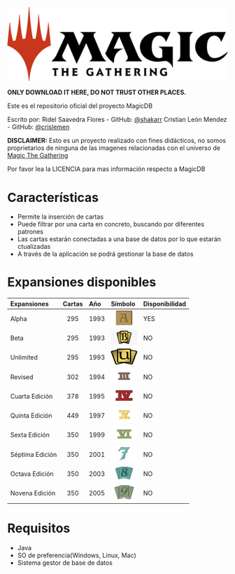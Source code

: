 ![banner](imagenes/logo/MTG.png)

**ONLY DOWNLOAD IT HERE, DO NOT TRUST OTHER PLACES.**

Este es el repositorio oficial del proyecto MagicDB

Escrito por: Ridel Saavedra Flores - GitHub: [@shakarr](https://github.com/shakarr) Cristian León Mendez - GitHub: [@crislemen](https://github.com/)

**DISCLAIMER:** Esto es un proyecto realizado con fines didácticos, no somos proprietarios de ninguna de las imagenes relacionadas con el universo de [Magic The Gathering](https://magic.wizards.com/es)

Por favor lea la LICENCIA para mas información respecto a MagicDB

# Características

- Permite la inserción de cartas 
- Puede filtrar por una carta en concreto, buscando por diferentes patrones
- Las cartas estarán conectadas a una base de datos por lo que estarán ctualizadas
- A través de la aplicación se podrá gestionar la base de datos

# Expansiones disponibles

|Expansiones|Cartas|Año|Símbolo|Disponibilidad|
|:---|:---:|:---|:---|:---|
|Alpha|295|1993|[<img src="imagenes/simbol/alpha.jpg" width="60px" height="36px"/>](imagenes/simbol/alpha.jpg )|YES|
|Beta|295|1993|[<img src="imagenes/simbol/beta.png" width="60px" height="36px"/>](imagenes/simbol/beta.png)|NO|
|Unlimited|295|1993|[<img src="imagenes/simbol/unlimited.png" width="60px" height="36px"/>](imagenes/simbol/unlimited.png)|NO|
|Revised|302|1994|[<img src="imagenes/simbol/revised.png" width="60px" height="36px"/>](imagenes/simbol/revised.png)|NO|
|Cuarta Edición|378|1995|[<img src="imagenes/simbol/cuarta-edicion.png" width="60px" height="36px"/>](imagenes/simbol/cuarta-edicion.png)|NO|
|Quinta Edición|449|1997|[<img src="imagenes/simbol/quinta-edicion.png" width="60px" height="36px"/>](imagenes/simbol/quinta-edicion.png)|NO|
|Sexta Edición|350|1999|[<img src="imagenes/simbol/sexta-edicion.png" width="60px" height="36px"/>](imagenes/simbol/sexta-edicion.png)|NO|
|Séptima Edición|350|2001|[<img src="imagenes/simbol/septima-edicion.png" width="60px" height="36px"/>](imagenes/simbol/septima-edicion.png)|NO|
|Octava Edición|350|2003|[<img src="imagenes/simbol/octava-edicion.png" width="60px" height="36px"/>](imagenes/simbol/octava-edicion.png)|NO|
|Novena Edición|350|2005|[<img src="imagenes/simbol/novena-edicion.png" width="60px" height="36px"/>](imagenes/simbol/novena-edicion.png)|NO|


# Requisitos

- Java
- SO de preferencia(Windows, Linux, Mac)
- Sistema gestor de base de datos
